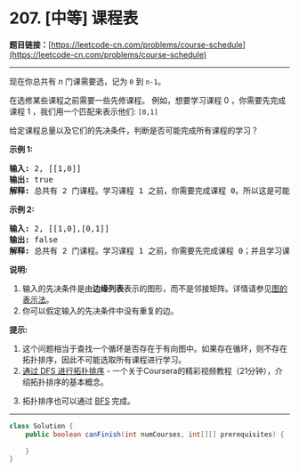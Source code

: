 # 207. [中等] 课程表

**题目链接：**[https://leetcode-cn.com/problems/course-schedule](https://leetcode-cn.com/problems/course-schedule)

---

<div class="content__1Y2H">
 <div class="notranslate">
  <p>现在你总共有 <em>n</em> 门课需要选，记为&nbsp;<code>0</code>&nbsp;到&nbsp;<code>n-1</code>。</p> 
  <p>在选修某些课程之前需要一些先修课程。&nbsp;例如，想要学习课程 0 ，你需要先完成课程 1 ，我们用一个匹配来表示他们: <code>[0,1]</code></p> 
  <p>给定课程总量以及它们的先决条件，判断是否可能完成所有课程的学习？</p> 
  <p><strong>示例 1:</strong></p> 
  <pre class="language-text"><strong>输入:</strong> 2, [[1,0]] 
<strong>输出: </strong>true
<strong>解释:</strong>&nbsp;总共有 2 门课程。学习课程 1 之前，你需要完成课程 0。所以这是可能的。</pre> 
  <p><strong>示例 2:</strong></p> 
  <pre class="language-text"><strong>输入:</strong> 2, [[1,0],[0,1]]
<strong>输出: </strong>false
<strong>解释:</strong>&nbsp;总共有 2 门课程。学习课程 1 之前，你需要先完成​课程 0；并且学习课程 0 之前，你还应先完成课程 1。这是不可能的。</pre> 
  <p><strong>说明:</strong></p> 
  <ol> 
   <li>输入的先决条件是由<strong>边缘列表</strong>表示的图形，而不是邻接矩阵。详情请参见<a href="http://blog.csdn.net/woaidapaopao/article/details/51732947">图的表示法</a>。</li> 
   <li>你可以假定输入的先决条件中没有重复的边。</li> 
  </ol> 
  <p><strong>提示:</strong></p> 
  <ol> 
   <li>这个问题相当于查找一个循环是否存在于有向图中。如果存在循环，则不存在拓扑排序，因此不可能选取所有课程进行学习。</li> 
   <li><a href="https://www.coursera.org/specializations/algorithms">通过 DFS 进行拓扑排序</a> - 一个关于Coursera的精彩视频教程（21分钟），介绍拓扑排序的基本概念。</li> 
   <li> <p>拓扑排序也可以通过&nbsp;<a href="https://baike.baidu.com/item/%E5%AE%BD%E5%BA%A6%E4%BC%98%E5%85%88%E6%90%9C%E7%B4%A2/5224802?fr=aladdin&amp;fromid=2148012&amp;fromtitle=%E5%B9%BF%E5%BA%A6%E4%BC%98%E5%85%88%E6%90%9C%E7%B4%A2">BFS</a>&nbsp;完成。</p> </li> 
  </ol> 
 </div>
</div>

---

```java
class Solution {
    public boolean canFinish(int numCourses, int[][] prerequisites) {
        
    }
}
```